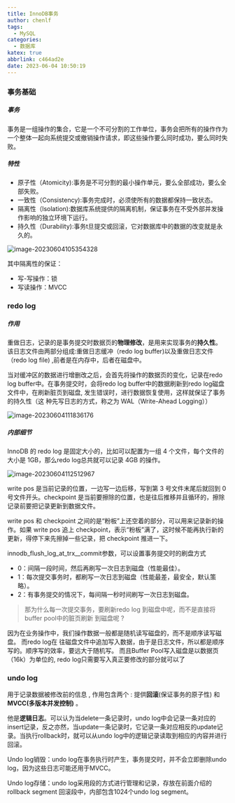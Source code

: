 ```yaml
---
title: InnoDB事务
author: chenlf
tags:
  - MySQL
categories:
  - 数据库
katex: true
abbrlink: c464ad2e
date: 2023-06-04 10:50:19
---
```


### 事务基础
##### 事务

事务是一组操作的集合，它是一个不可分割的工作单位，事务会把所有的操作作为一个整体一起向系统提交或撤销操作请求，即这些操作要么同时成功，要么同时失败。
##### 特性
- 原子性（Atomicity):事务是不可分割的最小操作单元，要么全部成功，要么全部失败。
- 一致性（Consistency):事务完成时，必须使所有的数据都保持一致状态。
- 隔离性（lsolation):数据库系统提供的隔离机制，保证事务在不受外部并发操作影响的独立环境下运行。
- 持久性（Durability):事务t旦提交或回滚，它对数据库中的数据的改变就是永久的。

![image-20230604105354328](https://hexo-chenlf.oss-cn-shanghai.aliyuncs.com/img/202306041054443.png)



其中隔离性的保证：

- 写-写操作：锁
- 写读操作：MVCC



### redo log

##### 作用

重做日志，记录的是事务提交时数据页的**物理修改**，是用来实现事务的**持久性**。
该日志文件由两部分组成:重做日志缓冲（redo log buffer)以及重做日志文件（redo log file) ,前者是在内存中，后者在磁盘中。

当对缓冲区的数据进行增删改之后，会首先将操作的数据页的变化，记录在redo  log buffer中。在事务提交时，会将redo log buffer中的数据刷新到redo log磁盘文件中，在刷新脏页到磁盘, 发生错误时，进行数据恢复使用，这样就保证了事务的持久性（这 种先写日志的方式，称之为 WAL（Write-Ahead Logging））

![image-20230604111836176](https://hexo-chenlf.oss-cn-shanghai.aliyuncs.com/img/202306041118219.png)

##### 内部细节

InnoDB 的 redo log 是固定大小的，比如可以配置为一组 4 个文件，每个文件的大小是 1GB，那么redo log总共就可以记录 4GB 的操作。

![image-20230604112512967](https://hexo-chenlf.oss-cn-shanghai.aliyuncs.com/img/202306041125023.png)

write pos 是当前记录的位置，一边写一边后移，写到第 3 号文件末尾后就回到 0 号文件开头。checkpoint 是当前要擦除的位置，也是往后推移并且循环的，擦除记录前要把记录更新到数据文件。

write pos 和 checkpoint 之间的是“粉板”上还空着的部分，可以用来记录新的操作。如果 write pos 追上 checkpoint，表示“粉板”满了，这时候不能再执行新的更新，得停下来先擦掉一些记录，把 checkpoint 推进一下。



innodb_flush_log_at_trx__commit参数，可以设置事务提交时的刷盘方式

 - 0：间隔一段时间，然后再刷写一次日志到磁盘（性能最佳）。
  - 1：每次提交事务时，都刷写一次日志到磁盘（性能最差，最安全，默认策略）。
  - 2：有事务提交的情况下，每间隔一秒时间刷写一次日志到磁盘。



> 那为什么每一次提交事务，要刷新redo log 到磁盘中呢，而不是直接将buffer pool中的脏页刷新 到磁盘呢 ?

因为在业务操作中，我们操作数据一般都是随机读写磁盘的，而不是顺序读写磁盘。 而redo log在 往磁盘文件中追加写入数据，由于是日志文件，所以都是顺序写的。顺序写的效率，要远大于随机写。 而且Buffer Pool写入磁盘是以数据页（16k）为单位的, redo log只需要写入真正要修改的部分就可以了



### undo log

用于记录数据被修改前的信息 , 作用包含两个 : 提供**回滚**(保证事务的原子性) 和 **MVCC(多版本并发控制)** 。

他是**逻辑日志**。可以认为当delete一条记录时，undo  log中会记录一条对应的insert记录，反之亦然，当update一条记录时，它记录一条对应相反的update记录。当执行rollback时，就可以从undo log中的逻辑记录读取到相应的内容并进行回滚。

Undo log销毁：undo log在事务执行时产生，事务提交时，并不会立即删除undo log，因为这些日志可能还用于MVCC。

Undo log存储：undo log采用段的方式进行管理和记录，存放在前面介绍的 rollback segment 回滚段中，内部包含1024个undo log segment。
